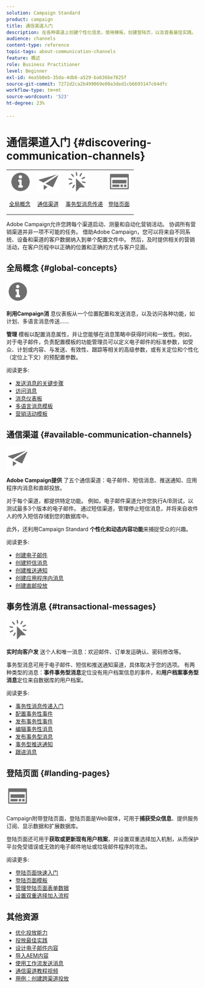 ```yaml
---
solution: Campaign Standard
product: campaign
title: 通信渠道入门
description: 在各种渠道上创建个性化信息，使用模板，创建登陆页，以及查看最佳实践。
audience: channels
content-type: reference
topic-tags: about-communication-channels
feature: 概述
role: Business Practitioner
level: Beginner
exl-id: 4ea5b0eb-35da-4db6-a529-ba636be7825f
source-git-commit: 7272d2ca2b499069e00a3ded1cb6693147c64dfc
workflow-type: tm+mt
source-wordcount: '523'
ht-degree: 23%

---
```


# 通信渠道入门 {#discovering-communication-channels}

<table>
<tr>
<td><img src="assets/do-not-localize/icon_concepts.svg" width="60px"><p><a href="#global-concepts">全局概念</a></p></td>
<td><img src="assets/do-not-localize/icon_channels.svg" width="60px"><p><a href="#available-communication-channels">通信渠道</a></p></td>
<td><img src="assets/do-not-localize/icon_transactional.svg" width="60px"><p><a href="#transactional-messages">事务型消息传递</a></p></td>
<td><img src="assets/do-not-localize/icon_landing.svg" width="60px"><p><a href="#landing-pages">登陆页面</a></p></td></tr>
</table>

Adobe Campaign允许您跨每个渠道启动、测量和自动化营销活动。
协调所有营销渠道并非一项不可能的任务。 借助Adobe Campaign，您可以将来自不同系统、设备和渠道的客户数据纳入到单个配置文件中。 然后，及时提供相关的营销活动，在客户历程中以正确的位置和正确的方式与客户见面。

## 全局概念 {#global-concepts}

<img src="assets/do-not-localize/icon_concepts.svg" width="60px">

**利用Campaign消** 息仪表板从一个位置配置和发送消息，以及访问各种功能，如计划、多语言消息传送……

**管理** 模板以配置消息属性，并让您能够在消息策略中获得时间和一致性。例如，对于电子邮件，负责配置模板的功能管理员可以定义电子邮件的标准参数，如受众、计划或内容、与发送、有效性、跟踪等相关的高级参数，或有关定位和个性化（定位上下文）的预配置参数。

阅读更多:

* [发送消息的关键步骤](../../channels/using/key-steps-to-send-a-message.md)
* [访问消息](../../channels/using/accessing-messages.md)
* [消息仪表板](../../channels/using/message-dashboard.md)
* [多语言消息模板](../../channels/using/multilingual-messages-template.md)
* [营销活动模板](../../start/using/marketing-activity-templates.md)

## 通信渠道 {#available-communication-channels}

<img src="assets/do-not-localize/icon_channels.svg"  width="60px">

**Adobe Campaign提供** 了五个通信渠道：电子邮件、短信消息、推送通知、应用程序内消息和直邮投放。

对于每个渠道，都提供特定功能。 例如，电子邮件渠道允许您执行A/B测试，以测试最多3个版本的电子邮件。 通过短信渠道，管理停止短信消息，并将来自收件人的传入短信存储到您的数据库中。

此外，还利用Campaign Standard **个性化和动态内容功能**&#x200B;来捕捉受众的兴趣。

阅读更多:

* [创建电子邮件](../../channels/using/about-emails.md)
* [创建短信消息](../../channels/using/about-sms-messages.md)
* [创建推送通知](../../channels/using/about-push-notifications.md)
* [创建应用程序内消息](../../channels/using/about-in-app-messaging.md)
* [创建直邮投放](../../channels/using/about-direct-mail.md)

## 事务性消息 {#transactional-messages}

<img src="assets/do-not-localize/icon_transactional.svg" width="60px">

**实时向客户发** 送个人和唯一消息：欢迎邮件、订单发运确认、密码修改等。

事务型消息可用于电子邮件、短信和推送通知渠道，具体取决于您的选项。 有两种类型的消息：**事件事务型消息**&#x200B;定位没有用户档案信息的事件，和&#x200B;**用户档案事务型消息**&#x200B;定位来自数据库的用户档案。

阅读更多:

* [事务性消息传递入门](../../channels/using/getting-started-with-transactional-msg.md)
* [配置事务性事件](../../channels/using/configuring-transactional-event.md)
* [发布事务性事件](../../channels/using/publishing-transactional-event.md)
* [编辑事务性消息](../../channels/using/editing-transactional-message.md)
* [发布事务型消息](../../channels/using/publishing-transactional-message.md)
* [事务型推送通知](../../channels/using/transactional-push-notifications.md)
* [跟进消息](../../channels/using/follow-up-messages.md)

## 登陆页面 {#landing-pages}

<img src="assets/do-not-localize/icon_landing.svg" width="60px">

Campaign附带登陆页面，登陆页面是Web窗体，可用于&#x200B;**捕获受众信息**、提供服务订阅、显示数据和扩展数据库。

登陆页面还可用于&#x200B;**获取或更新现有用户档案**，并设置双重选择加入机制，从而保护平台免受错误或无效的电子邮件地址或垃圾邮件程序的攻击。

阅读更多:

* [登陆页面快速入门](../../channels/using/getting-started-with-landing-pages.md)
* [登陆页面模板](../../channels/using/landing-page-templates.md)
* [管理登陆页面表单数据](../../channels/using/managing-landing-page-form-data.md)
* [设置双重选择加入流程](../../channels/using/setting-up-a-double-opt-in-process.md)

## 其他资源

* [优化投放能力](../../sending/using/about-deliverability.md)
* [投放最佳实践](../../sending/using/delivery-best-practices.md)
* [设计电子邮件内容](../../designing/using/designing-content-in-adobe-campaign.md)
* [导入AEM内容](../../integrating/using/creating-email-experience-manager.md)
* [使用工作流发送消息](../../automating/using/about-channel-activities.md)
* [通信渠道教程视频](https://experienceleague.adobe.com/docs/campaign-standard-learn/tutorials/communication-channels/email/create-email-from-homepage.html?lang=zh-Hans)
* [用例：创建跨渠道投放](../../automating/using/workflow-cross-channel-delivery.md)
